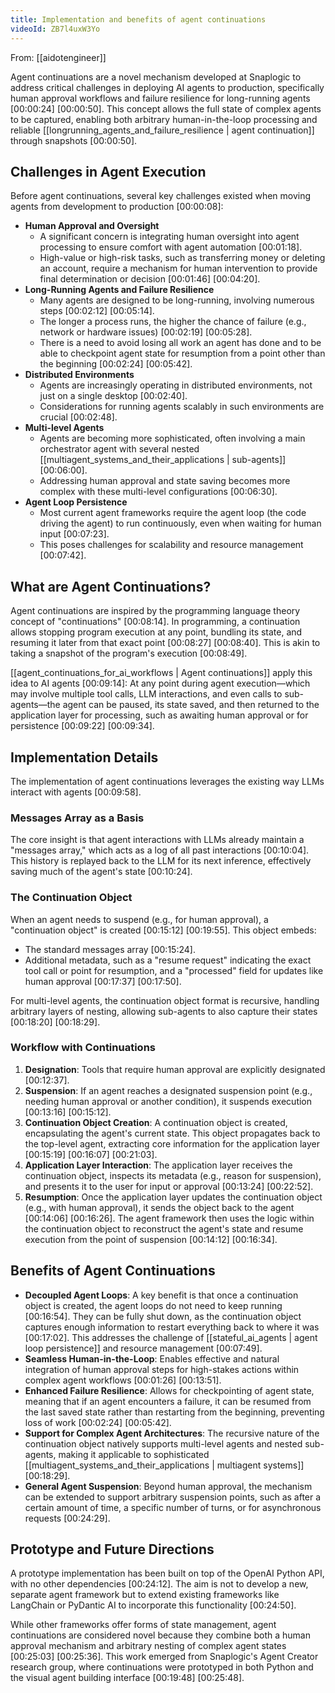 ```yaml
---
title: Implementation and benefits of agent continuations
videoId: ZB7l4uxW3Yo
---
```


From: [[aidotengineer]] <br/> 

Agent continuations are a novel mechanism developed at Snaplogic to address critical challenges in deploying AI agents to production, specifically human approval workflows and failure resilience for long-running agents <a class="yt-timestamp" data-t="00:00:24">[00:00:24]</a> <a class="yt-timestamp" data-t="00:00:50">[00:00:50]</a>. This concept allows the full state of complex agents to be captured, enabling both arbitrary human-in-the-loop processing and reliable [[longrunning_agents_and_failure_resilience | agent continuation]] through snapshots <a class="yt-timestamp" data-t="00:00:50">[00:00:50]</a>.

## Challenges in Agent Execution

Before agent continuations, several key challenges existed when moving agents from development to production <a class="yt-timestamp" data-t="00:00:08">[00:00:08]</a>:

*   **Human Approval and Oversight**
    *   A significant concern is integrating human oversight into agent processing to ensure comfort with agent automation <a class="yt-timestamp" data-t="00:01:18">[00:01:18]</a>.
    *   High-value or high-risk tasks, such as transferring money or deleting an account, require a mechanism for human intervention to provide final determination or decision <a class="yt-timestamp" data-t="00:01:46">[00:01:46]</a> <a class="yt-timestamp" data-t="00:04:20">[00:04:20]</a>.
*   **Long-Running Agents and Failure Resilience**
    *   Many agents are designed to be long-running, involving numerous steps <a class="yt-timestamp" data-t="00:02:12">[00:02:12]</a> <a class="yt-timestamp" data-t="00:05:14">[00:05:14]</a>.
    *   The longer a process runs, the higher the chance of failure (e.g., network or hardware issues) <a class="yt-timestamp" data-t="00:02:19">[00:02:19]</a> <a class="yt-timestamp" data-t="00:05:28">[00:05:28]</a>.
    *   There is a need to avoid losing all work an agent has done and to be able to checkpoint agent state for resumption from a point other than the beginning <a class="yt-timestamp" data-t="00:02:24">[00:02:24]</a> <a class="yt-timestamp" data-t="00:05:42">[00:05:42]</a>.
*   **Distributed Environments**
    *   Agents are increasingly operating in distributed environments, not just on a single desktop <a class="yt-timestamp" data-t="00:02:40">[00:02:40]</a>.
    *   Considerations for running agents scalably in such environments are crucial <a class="yt-timestamp" data-t="00:02:48">[00:02:48]</a>.
*   **Multi-level Agents**
    *   Agents are becoming more sophisticated, often involving a main orchestrator agent with several nested [[multiagent_systems_and_their_applications | sub-agents]] <a class="yt-timestamp" data-t="00:06:00">[00:06:00]</a>.
    *   Addressing human approval and state saving becomes more complex with these multi-level configurations <a class="yt-timestamp" data-t="00:06:30">[00:06:30]</a>.
*   **Agent Loop Persistence**
    *   Most current agent frameworks require the agent loop (the code driving the agent) to run continuously, even when waiting for human input <a class="yt-timestamp" data-t="00:07:23">[00:07:23]</a>.
    *   This poses challenges for scalability and resource management <a class="yt-timestamp" data-t="00:07:42">[00:07:42]</a>.

## What are Agent Continuations?

Agent continuations are inspired by the programming language theory concept of "continuations" <a class="yt-timestamp" data-t="00:08:14">[00:08:14]</a>. In programming, a continuation allows stopping program execution at any point, bundling its state, and resuming it later from that exact point <a class="yt-timestamp" data-t="00:08:27">[00:08:27]</a> <a class="yt-timestamp" data-t="00:08:40">[00:08:40]</a>. This is akin to taking a snapshot of the program's execution <a class="yt-timestamp" data-t="00:08:49">[00:08:49]</a>.

[[agent_continuations_for_ai_workflows | Agent continuations]] apply this idea to AI agents <a class="yt-timestamp" data-t="00:09:14">[00:09:14]</a>:
At any point during agent execution—which may involve multiple tool calls, LLM interactions, and even calls to sub-agents—the agent can be paused, its state saved, and then returned to the application layer for processing, such as awaiting human approval or for persistence <a class="yt-timestamp" data-t="00:09:22">[00:09:22]</a> <a class="yt-timestamp" data-t="00:09:34">[00:09:34]</a>.

## Implementation Details

The implementation of agent continuations leverages the existing way LLMs interact with agents <a class="yt-timestamp" data-t="00:09:58">[00:09:58]</a>.

### Messages Array as a Basis
The core insight is that agent interactions with LLMs already maintain a "messages array," which acts as a log of all past interactions <a class="yt-timestamp" data-t="00:10:04">[00:10:04]</a>. This history is replayed back to the LLM for its next inference, effectively saving much of the agent's state <a class="yt-timestamp" data-t="00:10:24">[00:10:24]</a>.

### The Continuation Object
When an agent needs to suspend (e.g., for human approval), a "continuation object" is created <a class="yt-timestamp" data-t="00:15:12">[00:15:12]</a> <a class="yt-timestamp" data-t="00:19:55">[00:19:55]</a>. This object embeds:
*   The standard messages array <a class="yt-timestamp" data-t="00:15:24">[00:15:24]</a>.
*   Additional metadata, such as a "resume request" indicating the exact tool call or point for resumption, and a "processed" field for updates like human approval <a class="yt-timestamp" data-t="00:17:37">[00:17:37]</a> <a class="yt-timestamp" data-t="00:17:50">[00:17:50]</a>.

For multi-level agents, the continuation object format is recursive, handling arbitrary layers of nesting, allowing sub-agents to also capture their states <a class="yt-timestamp" data-t="00:18:20">[00:18:20]</a> <a class="yt-timestamp" data-t="00:18:29">[00:18:29]</a>.

### Workflow with Continuations
1.  **Designation**: Tools that require human approval are explicitly designated <a class="yt-timestamp" data-t="00:12:37">[00:12:37]</a>.
2.  **Suspension**: If an agent reaches a designated suspension point (e.g., needing human approval or another condition), it suspends execution <a class="yt-timestamp" data-t="00:13:16">[00:13:16]</a> <a class="yt-timestamp" data-t="00:15:12">[00:15:12]</a>.
3.  **Continuation Object Creation**: A continuation object is created, encapsulating the agent's current state. This object propagates back to the top-level agent, extracting core information for the application layer <a class="yt-timestamp" data-t="00:15:19">[00:15:19]</a> <a class="yt-timestamp" data-t="00:16:07">[00:16:07]</a> <a class="yt-timestamp" data-t="00:21:03">[00:21:03]</a>.
4.  **Application Layer Interaction**: The application layer receives the continuation object, inspects its metadata (e.g., reason for suspension), and presents it to the user for input or approval <a class="yt-timestamp" data-t="00:13:24">[00:13:24]</a> <a class="yt-timestamp" data-t="00:22:52">[00:22:52]</a>.
5.  **Resumption**: Once the application layer updates the continuation object (e.g., with human approval), it sends the object back to the agent <a class="yt-timestamp" data-t="00:14:06">[00:14:06]</a> <a class="yt-timestamp" data-t="00:16:26">[00:16:26]</a>. The agent framework then uses the logic within the continuation object to reconstruct the agent's state and resume execution from the point of suspension <a class="yt-timestamp" data-t="00:14:12">[00:14:12]</a> <a class="yt-timestamp" data-t="00:16:34">[00:16:34]</a>.

## Benefits of Agent Continuations

*   **Decoupled Agent Loops**: A key benefit is that once a continuation object is created, the agent loops do not need to keep running <a class="yt-timestamp" data-t="00:16:54">[00:16:54]</a>. They can be fully shut down, as the continuation object captures enough information to restart everything back to where it was <a class="yt-timestamp" data-t="00:17:02">[00:17:02]</a>. This addresses the challenge of [[stateful_ai_agents | agent loop persistence]] and resource management <a class="yt-timestamp" data-t="00:07:49">[00:07:49]</a>.
*   **Seamless Human-in-the-Loop**: Enables effective and natural integration of human approval steps for high-stakes actions within complex agent workflows <a class="yt-timestamp" data-t="00:01:26">[00:01:26]</a> <a class="yt-timestamp" data-t="00:13:51">[00:13:51]</a>.
*   **Enhanced Failure Resilience**: Allows for checkpointing of agent state, meaning that if an agent encounters a failure, it can be resumed from the last saved state rather than restarting from the beginning, preventing loss of work <a class="yt-timestamp" data-t="00:02:24">[00:02:24]</a> <a class="yt-timestamp" data-t="00:05:42">[00:05:42]</a>.
*   **Support for Complex Agent Architectures**: The recursive nature of the continuation object natively supports multi-level agents and nested sub-agents, making it applicable to sophisticated [[multiagent_systems_and_their_applications | multiagent systems]] <a class="yt-timestamp" data-t="00:18:29">[00:18:29]</a>.
*   **General Agent Suspension**: Beyond human approval, the mechanism can be extended to support arbitrary suspension points, such as after a certain amount of time, a specific number of turns, or for asynchronous requests <a class="yt-timestamp" data-t="00:24:29">[00:24:29]</a>.

## Prototype and Future Directions

A prototype implementation has been built on top of the OpenAI Python API, with no other dependencies <a class="yt-timestamp" data-t="00:24:12">[00:24:12]</a>. The aim is not to develop a new, separate agent framework but to extend existing frameworks like LangChain or PyDantic AI to incorporate this functionality <a class="yt-timestamp" data-t="00:24:50">[00:24:50]</a>.

While other frameworks offer forms of state management, agent continuations are considered novel because they combine both a human approval mechanism and arbitrary nesting of complex agent states <a class="yt-timestamp" data-t="00:25:03">[00:25:03]</a> <a class="yt-timestamp" data-t="00:25:36">[00:25:36]</a>. This work emerged from Snaplogic's Agent Creator research group, where continuations were prototyped in both Python and the visual agent building interface <a class="yt-timestamp" data-t="00:19:48">[00:19:48]</a> <a class="yt-timestamp" data-t="00:25:48">[00:25:48]</a>.